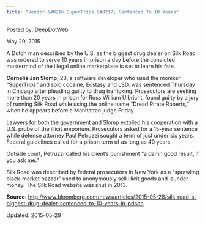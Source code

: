 ```yaml
---
title: "Vendor &#8216;SuperTrips,&#8217; Sentenced To 10 Years"
---
```


Posted by: DeepDotWeb 

<span>May 29, 2015</span>



<p>A Dutch man described by the U.S. as the biggest drug dealer on Silk Road was ordered to serve 10 years in prison a day before the convicted mastermind of the illegal online marketplace is set to learn his fate.</p>
<p><strong>Cornelis Jan Slomp</strong>, 23, a software developer who used the moniker “<a href="/?s=SuperTrips">SuperTrips</a>” and sold cocaine, Ecstasy and LSD, was sentenced Thursday in Chicago after pleading guilty to drug trafficking. Prosecutors are seeking more than 20 years in prison for Ross William Ulbricht, found guilty by a jury of running Silk Road while using the online name “Dread Pirate Roberts,” when he appears before a Manhattan judge Friday.</p>
<p>Lawyers for both the government and Slomp extolled his cooperation with a U.S. probe of the illicit emporium. Prosecutors asked for a 15-year sentence while defense attorney Paul Petruzzi sought a term of just under six years. Federal guidelines called for a prison term of as long as 40 years.</p>
<p>Outside court, Petruzzi called his client’s punishment “a damn good result, if you ask me.”</p>
<p>Silk Road was described by federal prosecutors in New York as a “sprawling black-market bazaar” used to anonymously sell illicit goods and launder money. The Silk Road website was shut in 2013.</p>
<p><strong>Source</strong>: <a href="http://www.bloomberg.com/news/articles/2015-05-28/silk-road-s-biggest-drug-dealer-sentenced-to-10-years-in-prison">http://www.bloomberg.com/news/articles/2015-05-28/silk-road-s-biggest-drug-dealer-sentenced-to-10-years-in-prison</a></p>



Updated: 2015-05-29

